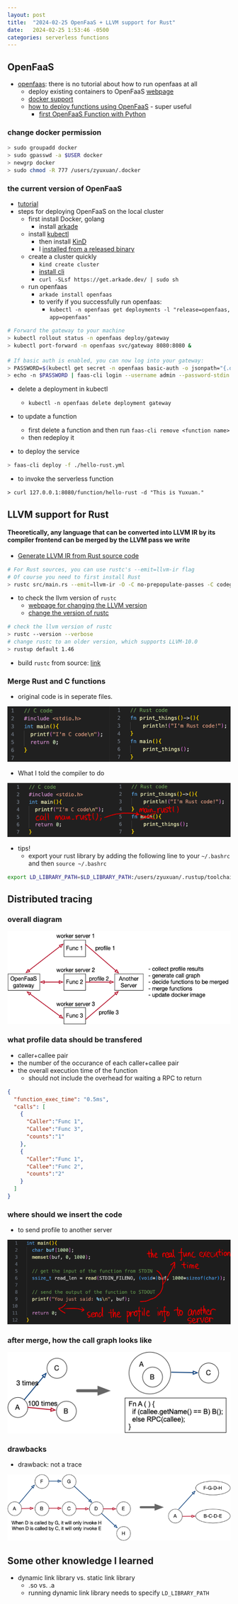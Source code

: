 ```yaml
---
layout: post
title:  "2024-02-25 OpenFaaS + LLVM support for Rust"
date:   2024-02-25 1:53:46 -0500
categories: serverless functions
---
```


## OpenFaaS
- [openfaas](https://github.com/openfaas): there is no tutorial about how to run openfaas at all
	+ deploy existing containers to OpenFaaS [webpage](https://www.openfaas.com/blog/porting-existing-containers-to-openfaas/)
	+ [docker support](https://docs.openfaas.com/languages/dockerfile/)
  + [how to deploy functions using OpenFaaS](https://gcore.com/learning/create-serverless-functions-with-openfaas/) - super useful
	+ [first OpenFaaS Function with Python](https://docs.openfaas.com/tutorials/first-python-function/)

### change docker permission

```bash
> sudo groupadd docker 
> sudo gpasswd -a $USER docker
> newgrp docker 
> sudo chmod -R 777 /users/zyuxuan/.docker
```
	
### the current version of OpenFaaS
- [tutorial](https://docs.openfaas.com/deployment/kubernetes/)
- steps for deploying OpenFaaS on the local cluster
  + first install Docker, golang
	+ install [arkade](https://github.com/alexellis/arkade)
  + install [kubectl](https://kubernetes.io/docs/tasks/tools/install-kubectl-linux/)
	+ then install [KinD](https://kind.sigs.k8s.io/) 
    * I [installed from a released binary](https://kind.sigs.k8s.io/docs/user/quick-start/#installing-from-release-binaries)
  + create a cluster quickly
    * `kind create cluster`	
	+ [install cli](https://docs.openfaas.com/cli/install/)
    * `curl -SLsf https://get.arkade.dev/ | sudo sh`
  + run openfaas
    * `arkade install openfaas`
    * to verify if you successfully run openfaas: 
      - `kubectl -n openfaas get deployments -l "release=openfaas, app=openfaas"`

```bash
# Forward the gateway to your machine
> kubectl rollout status -n openfaas deploy/gateway
> kubectl port-forward -n openfaas svc/gateway 8080:8080 &

# If basic auth is enabled, you can now log into your gateway:
> PASSWORD=$(kubectl get secret -n openfaas basic-auth -o jsonpath="{.data.basic-auth-password}" | base64 --decode; echo)
> echo -n $PASSWORD | faas-cli login --username admin --password-stdin
```

- delete a deployment in kubectl
  + `kubectl -n openfaas delete deployment gateway`

- to update a function
	+ first delete a function and then run `faas-cli remove <function name>`
  + then redeploy it

- to deploy the service

```bash
> faas-cli deploy -f ./hello-rust.yml
```

- to invoke the serverless function

```
> curl 127.0.0.1:8080/function/hello-rust -d "This is Yuxuan."
```

## LLVM support for Rust 
#### Theoretically, any language that can be converted into LLVM IR by its compiler frontend can be merged by the LLVM pass we write

- [Generate LLVM IR from Rust source code](https://crates.io/crates/llvm-ir)

```bash
# For Rust sources, you can use rustc's --emit=llvm-ir flag
# Of course you need to first install Rust
> rustc src/main.rs --emit=llvm-ir -O -C no-prepopulate-passes -C codegen-units=1
```

- to check the llvm version of `rustc`
	+ [webpage for changing the LLVM version](https://rustc-dev-guide.rust-lang.org/backend/updating-llvm.html)
  + [change the version of rustc](https://users.rust-lang.org/t/how-can-i-revert-to-older-version-of-rust/20497) 

```bash
# check the llvm version of rustc
> rustc --version --verbose
# change rustc to an older version, which supports LLVM-10.0
> rustup default 1.46
```

- build `rustc` from source: [link](https://rustc-dev-guide.rust-lang.org/building/how-to-build-and-run.html)

### Merge Rust and C functions
- original code is in seperate files.

![d1](/assets/2024-02-25/d1.png)

- What I told the compiler to do

![d2](/assets/2024-02-25/d2.png)

- tips!
  + export your rust library by adding the following line to your `~/.bashrc` and then `source ~/.bashrc`

```bash
export LD_LIBRARY_PATH=$LD_LIBRARY_PATH:/users/zyuxuan/.rustup/toolchains/1.46-x86_64-unknown-linux-gnu/lib
```

## Distributed tracing
### overall diagram
![d4](/assets/2024-02-25/d4.png)

### what profile data should be transfered
- caller+callee pair
- the number of the occurance of each caller+callee pair 
- the overall execution time of the function
	+ should not include the overhead for waiting a RPC to return

```json
{
  "function_exec_time": "0.5ms",
  "calls": [
    {
      "Caller":"Func 1",
      "Callee":"Func 3",
      "counts":"1" 
    },
    {
      "Caller":"Func 1",
      "Callee":"Func 2",
      "counts":"2"
    } 
  ] 
}
```


### where should we insert the code
- to send profile to another server 

![d3](/assets/2024-02-25/d3.png)

### after merge, how the call graph looks like

![d6](/assets/2024-02-25/d6.png)

### drawbacks
- drawback: not a trace

![d5](/assets/2024-02-25/d5.png)

## Some other knowledge I learned
- dynamic link library vs. static link library
  + .so vs. .a
  + running dynamic link library needs to specify `LD_LIBRARY_PATH`
